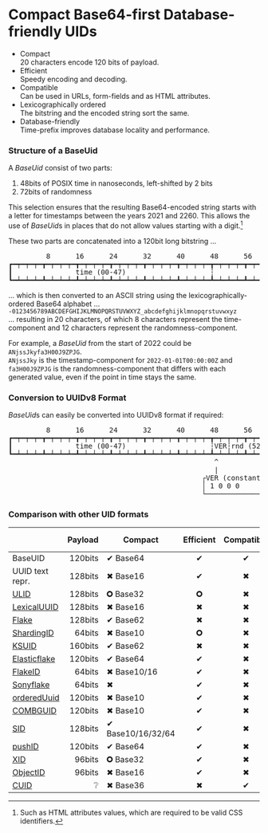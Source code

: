 # Compact Base64-first Database-friendly UIDs

- Compact  
  20 characters encode 120 bits of payload.
- Efficient  
  Speedy encoding and decoding.
- Compatible  
  Can be used in URLs, form-fields and as HTML attributes.
- Lexicographically ordered  
  The bitstring and the encoded string sort the same.
- Database-friendly  
  Time-prefix improves database locality and performance.

### Structure of a BaseUid

A *BaseUid* consist of two parts:

1. 48bits of POSIX time in nanoseconds, left-shifted by 2 bits
2. 72bits of randomness

This selection ensures that the resulting Base64-encoded string starts with a letter for timestamps between the years
2021 and 2260. This allows the use of *BaseUid*s in places that do not allow values starting with a digit.[^1]

These two parts are concatenated into a 120bit long bitstring ...

<pre>
         8      16      24      32      40      48      56      64      72      80      88      96      104     112     120
┏━┯━┯━┯━┳━┯━┯━┯━┳━┯━┯━┯━┳━┯━┯━┯━┳━┯━┯━┯━┳━┯━┯━┯━┳━┯━┯━┯━┳━┯━┯━┯━┳━┯━┯━┯━┳━┯━┯━┯━┳━┯━┯━┯━┳━┯━┯━┯━┳━┯━┯━┯━┳━┯━┯━┯━┳━┯━┯━┯━┓
┃               time (00-47)                    ┆                               rnd (48-119)                            ┃
┗━┷━┷━┷━┻━┷━┷━┷━┻━┷━┷━┷━┻━┷━┷━┷━┻━┷━┷━┷━┻━┷━┷━┷━┻━┷━┷━┷━┻━┷━┷━┷━┻━┷━┷━┷━┻━┷━┷━┷━┻━┷━┷━┷━┻━┷━┷━┷━┻━┷━┷━┷━┻━┷━┷━┷━┻━┷━┷━┷━┛
</pre>

... which is then converted to an ASCII string using the lexicographically-ordered Base64 alphabet ...  
`-0123456789ABCDEFGHIJKLMNOPQRSTUVWXYZ_abcdefghijklmnopqrstuvwxyz`  
... resulting in 20 characters, of which 8 characters represent the time-component and 12 characters represent the randomness-component.

For example, a *BaseUid* from the start of 2022 could be `ANjssJkyfa3H00J9ZPJG`.  
`ANjssJky` is the timestamp-component for `2022-01-01T00:00:00Z` and `fa3H00J9ZPJG` is the randomness-component that
differs with each generated value, even if the point in time stays the same.

### Conversion to UUIDv8 Format

*BaseUid*s can easily be converted into UUIDv8 format if required:

<pre>
         8      16      24      32      40      48      56      64      72      80      88      96      104     112     120     128
┏━┯━┯━┯━┳━┯━┯━┯━┳━┯━┯━┯━┳━┯━┯━┯━┳━┯━┯━┯━┳━┯━┯━┯━┳━┯━┯━┯━┳━┯━┯━┯━┳━┯━┯━┯━┳━┯━┯━┯━┳━┯━┯━┯━┳━┯━┯━┯━┳━┯━┯━┯━┳━┯━┯━┯━┳━┯━┯━┯━┳━┯━┯━┯━┓
┃               time (00-47)                    ┆VER┆rnd (52-63)┆V┆             rnd (66-125)                                  ┆Z┃
┗━┷━┷━┷━┻━┷━┷━┷━┻━┷━┷━┷━┻━┷━┷━┷━┻━┷━┷━┷━┻━┷━┷━┷━┻━┷━┷━┷━┻━┷━┷━┷━┻━┷━┷━┷━┻━┷━┷━┷━┻━┷━┷━┷━┻━┷━┷━┷━┻━┷━┷━┷━┻━┷━┷━┷━┻━┷━┷━┷━┻━┷━┷━┷━┛
                                                 ^               ^                                                             ^
                                                 |               |                                                             |
                                              ┌VER (constant)┐  ┌VAR (constant)┐                                   ┌Z (constant)┐
                                              │ 1 0 0 0      │  │ 1 0          │                                   │ 0 0        │
                                              └──────────────┘  └──────────────┘                                   └────────────┘
</pre>

### Comparison with other UID formats

|                                                                                          | Payload | Compact           | Efficient | Compatible | Ordered | Database-friendly |
|------------------------------------------------------------------------------------------|--------:|-------------------|:---------:|:----------:|:-------:|:-----------------:|
| BaseUID                                                                                  | 120bits | ✔ Base64          |     ✔     |     ✔      |    ✔    |         ✔         |
| UUID text repr.                                                                          | 128bits | ✖ Base16          |     ✔     |     ✖      |    ✔    |         ✖         |
| [ULID](https://github.com/ulid/spec)                                                     | 128bits | 🞈 Base32         |    🞈     |     ✖      |    ✔    |         ✔         |
| [LexicalUUID](https://github.com/twitter-archive/cassie)                                 | 128bits | ✖ Base16          |     ✖     |     ✖      |    ✔    |         ✔         |
| [Flake](https://github.com/boundary/flake)                                               | 128bits | ✔ Base62          |     ✖     |     ✖      |    ❔    |         ✔         |
| [ShardingID](https://instagram-engineering.com/sharding-ids-at-instagram-1cf5a71e5a5c)   |  64bits | ✖ Base10          |    🞈     |     ✖      |    ✔    |         ✔         |
| [KSUID](https://github.com/segmentio/ksuid)                                              | 160bits | ✔ Base62          |     ✖     |     ✖      |    ✔    |         ✔         |
| [Elasticflake](https://github.com/ppearcy/elasticflake)                                  | 120bits | ✔ Base64          |     ✔     |     ✖      |    ✖    |         ✔         |
| [FlakeID](https://github.com/T-PWK/flake-idgen)                                          |  64bits | ✖ Base10/16       |     ✔     |     ✖      |    ✔    |         ✔         |
| [Sonyflake](https://github.com/sony/sonyflake)                                           |  64bits | ✖                 |     ✔     |     ✖      |    ✔    |         ✔         |
| [orderedUuid](https://itnext.io/laravel-the-mysterious-ordered-uuid-29e7500b4f8)         | 120bits | ✖ Base10          |     ✔     |     ✖      |    ✖    |         ✔         |
| [COMBGUID](https://github.com/richardtallent/RT.Comb)                                    | 120bits | ✖ Base10          |     ✔     |     ✖      |    ✖    |         ✔         |
| [SID](https://github.com/chilts/sid)                                                     | 128bits | ✔ Base10/16/32/64 |     ✔     |     ✖      |    ✔    |         ✔         |
| [pushID](https://firebase.googleblog.com/2015/02/the-2120-ways-to-ensure-unique_68.html) | 120bits | ✔ Base64          |     ✔     |     ✖      |    ✔    |         ✔         |
| [XID](https://github.com/rs/xid)                                                         |  96bits | 🞈 Base32         |     ✔     |     ✖      |    ✔    |         ✔         |
| [ObjectID](https://docs.mongodb.com/manual/reference/method/ObjectId/)                   |  96bits | ✖ Base16          |     ✔     |     ✖      |    ✔    |         ✔         |
| [CUID](https://github.com/ericelliott/cuid)                                              |       ❔ | ✖ Base36          |     ✖     |     ✔      |    ✖    |         ✔         |


[^1]: Such as HTML attributes values, which are required to be valid CSS identifiers.
